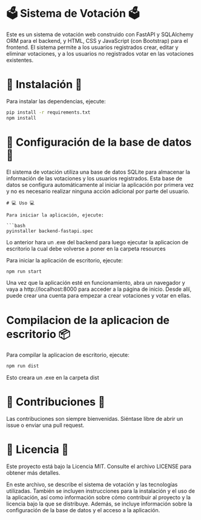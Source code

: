 # 🗳️ Sistema de Votación 🗳️

Este es un sistema de votación web construido con FastAPI y SQLAlchemy ORM para el backend, y HTML, CSS y JavaScript (con Bootstrap) para el frontend. El sistema permite a los usuarios registrados crear, editar y eliminar votaciones, y a los usuarios no registrados votar en las votaciones existentes.

# 🚀 Instalación 🚀

Para instalar las dependencias, ejecute:

```bash
pip install -r requirements.txt
npm install 
```
# 💾 Configuración de la base de datos 💾

El sistema de votación utiliza una base de datos SQLite para almacenar la información de las votaciones y los usuarios registrados. Esta base de datos se configura automáticamente al iniciar la aplicación por primera vez y no es necesario realizar ninguna acción adicional por parte del usuario.
```
# 💻 Uso 💻

Para iniciar la aplicación, ejecute:

```bash
pyinstaller backend-fastapi.spec
```
Lo anterior hara un .exe del backend para luego ejecutar la aplicacion de escritorio la cual debe volverse a poner en la carpeta resources

Para iniciar la aplicación de escritorio, ejecute:

```bash
npm run start
```

Una vez que la aplicación esté en funcionamiento, abra un navegador y vaya a http://localhost:8000 para acceder a la página de inicio. Desde allí, puede crear una cuenta para empezar a crear votaciones y votar en ellas.

# Compilacion de la aplicacion de escritorio 📦

Para compilar la aplicacion de escritorio, ejecute:

```bash
npm run dist
```

Esto creara un .exe en la carpeta dist

# 🤝 Contribuciones 🤝

Las contribuciones son siempre bienvenidas. Siéntase libre de abrir un issue o enviar una pull request.

# 📝 Licencia 📝

Este proyecto está bajo la Licencia MIT. Consulte el archivo LICENSE para obtener más detalles.

En este archivo, se describe el sistema de votación y las tecnologías utilizadas. También se incluyen instrucciones para la instalación y el uso de la aplicación, así como información sobre cómo contribuir al proyecto y la licencia bajo la que se distribuye. Además, se incluye información sobre la configuración de la base de datos y el acceso a la aplicación.